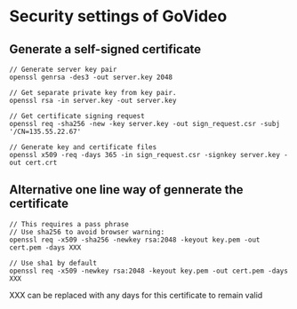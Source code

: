 # Security settings of GoVideo

## Generate a self-signed certificate
```
// Generate server key pair
openssl genrsa -des3 -out server.key 2048

// Get separate private key from key pair.
openssl rsa -in server.key -out server.key

// Get certificate signing request
openssl req -sha256 -new -key server.key -out sign_request.csr -subj '/CN=135.55.22.67'

// Generate key and certificate files
openssl x509 -req -days 365 -in sign_request.csr -signkey server.key -out cert.crt

```

## Alternative one line way of gennerate the certificate
```
// This requires a pass phrase
// Use sha256 to avoid browser warning:
openssl req -x509 -sha256 -newkey rsa:2048 -keyout key.pem -out cert.pem -days XXX

// Use sha1 by default
openssl req -x509 -newkey rsa:2048 -keyout key.pem -out cert.pem -days XXX
```
XXX can be replaced with any days for this certificate to remain valid
